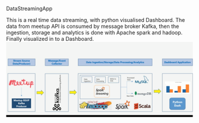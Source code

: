 DataStreamingApp

This is a real time data streaming, with python visualised Dashboard. The data from meetup API is consumed by message broker Kafka, then the ingestion, storage and analytics is done with Apache spark and hadoop. Finally visualized in to a Dashboard.
![alt text](https://github.com/charity1475/DataStreamingApp/blob/main/apacheapp.png?raw=true)
